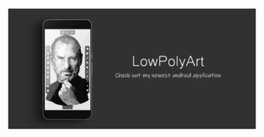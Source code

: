 
<p align="center">
    <img src="home1.png" alt="Image" width="1400" href="https://play.google.com/store/apps/details?id=com.slaviboy.lowpolyart"  />
</p>
